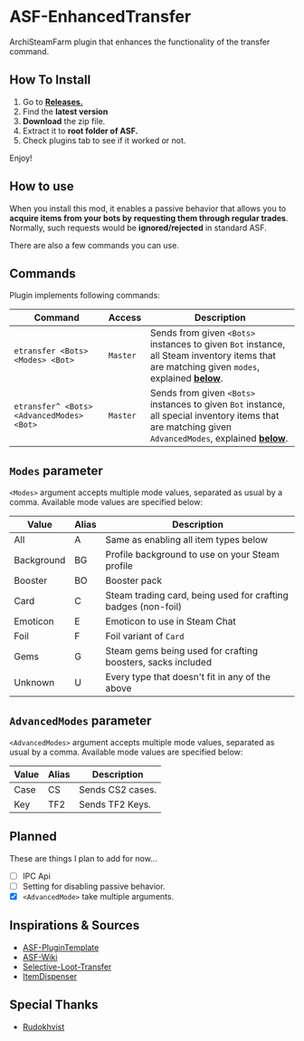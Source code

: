 # ASF-EnhancedTransfer

ArchiSteamFarm plugin that enhances the functionality of the transfer command.

## How To Install

1. Go to [**Releases.**](https://github.com/WiLuX-Source/ASF-EnhancedTransfer/releases)
2. Find the **latest version**
3. **Download** the zip file.
4. Extract it to **root folder of ASF.**
5. Check plugins tab to see if it worked or not.

Enjoy!

## How to use

When you install this mod, it enables a passive behavior that allows you to **acquire items from your bots by requesting them through regular trades**. Normally, such requests would be **ignored/rejected** in standard ASF.

There are also a few commands you can use.

## Commands

Plugin implements following commands:

Command | Access | Description
--- | --- | ---
`etransfer <Bots> <Modes> <Bot>` | `Master` | Sends from given `<Bots>` instances to given `Bot` instance, all Steam inventory items that are matching given `modes`, explained **[below](#modes-parameter)**.
`etransfer^ <Bots> <AdvancedModes> <Bot>` | `Master` | Sends from given `<Bots>` instances to given `Bot` instance, all special inventory items that are matching given `AdvancedModes`, explained **[below](#advancedmodes-parameter)**.

## `Modes` parameter

`<Modes>` argument accepts multiple mode values, separated as usual by a comma. Available mode values are specified below:

Value | Alias | Description
--- | --- | ---
All | A | Same as enabling all item types below
Background | BG | Profile background to use on your Steam profile
Booster | BO | Booster pack
Card | C | Steam trading card, being used for crafting badges (non-foil)
Emoticon | E | Emoticon to use in Steam Chat
Foil | F | Foil variant of `Card`
Gems | G | Steam gems being used for crafting boosters, sacks included
Unknown | U | Every type that doesn't fit in any of the above

## `AdvancedModes` parameter

`<AdvancedModes>` argument accepts multiple mode values, separated as usual by a comma. Available mode values are specified below:

Value | Alias | Description
--- | --- | ---
Case | CS | Sends CS2 cases.
Key | TF2 | Sends TF2 Keys.

## Planned

These are things I plan to add for now...

- [ ] IPC Api
- [ ] Setting for disabling passive behavior.
- [x] `<AdvancedMode>` take multiple arguments.

## Inspirations & Sources

- [ASF-PluginTemplate](https://github.com/JustArchiNET/ASF-PluginTemplate)
- [ASF-Wiki](https://github.com/JustArchiNET/ArchiSteamFarm/wiki/Plugins)
- [Selective-Loot-Transfer](https://github.com/Rudokhvist/Selective-Loot-and-Transfer-Plugin)
- [ItemDispenser](https://github.com/Rudokhvist/ItemDispenser)

## Special Thanks

- [Rudokhvist](https://github.com/Rudokhvist)
